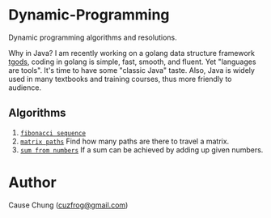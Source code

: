 # Dynamic-Programming

Dynamic programming algorithms and resolutions.

Why in Java? I am recently working on a golang data structure framework [tgods](https://github.com/cuzfrog/tgods),
coding in golang is simple, fast, smooth, and fluent. Yet "languages are tools". It's time to have some "classic Java" taste.
Also, Java is widely used in many textbooks and training courses, thus more friendly to audience.

## Algorithms

1. [`fibonacci sequence`](./src/main/java/com/github/cuzfrog/fibonacci)
2. [`matrix paths`](./src/main/java/com/github/cuzfrog/matrixpath) Find how many paths are there to travel a matrix.
3. [`sum from numbers`](./src/main/java/com/github/cuzfrog/sum) If a sum can be achieved by adding up given numbers.

# Author
Cause Chung (cuzfrog@gmail.com)
